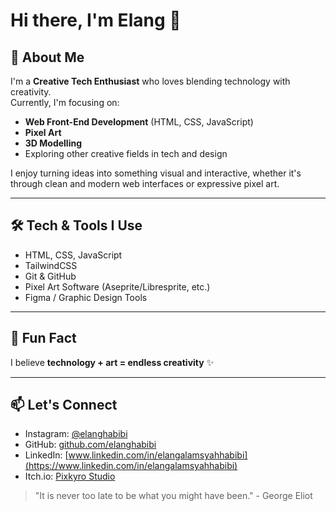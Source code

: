 # Hi there, I'm Elang 👋  

## 🚀 About Me  
I'm a **Creative Tech Enthusiast** who loves blending technology with creativity.  
Currently, I'm focusing on:  
- **Web Front-End Development** (HTML, CSS, JavaScript)  
- **Pixel Art**
- **3D Modelling**
- Exploring other creative fields in tech and design  

I enjoy turning ideas into something visual and interactive, whether it's through clean and modern web interfaces or expressive pixel art.  

---

## 🛠️ Tech & Tools I Use  
- HTML, CSS, JavaScript  
- TailwindCSS  
- Git & GitHub  
- Pixel Art Software (Aseprite/Libresprite, etc.)  
- Figma / Graphic Design Tools  

---

## 🌟 Fun Fact  
I believe **technology + art = endless creativity** ✨  

---

## 📫 Let's Connect  
- Instagram: [@elanghabibi](https://instagram.com/elanghabibi)  
- GitHub: [github.com/elanghabibi](https://github.com/elanghabibi)
- LinkedIn: [www.linkedin.com/in/elangalamsyahhabibi](https://www.linkedin.com/in/elangalamsyahhabibi)
- Itch.io: [Pixkyro Studio](https://pixkyrostudio.itch.io)

> "It is never too late to be what you might have been." - George Eliot
